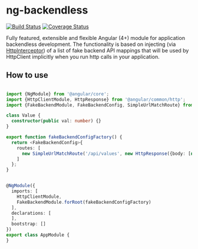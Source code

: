 
# ng-backendless
[![Build Status](https://travis-ci.org/ilguzin/ng-backendless.svg?branch=master)](https://travis-ci.org/ilguzin/ng-backendless)
[![Coverage Status](https://coveralls.io/repos/github/ilguzin/ng-backendless/badge.svg)](https://coveralls.io/github/ilguzin/ng-backendless)

Fully featured, extensible and flexible Angular (4+) module for application backendless development. The functionality 
is based on injecting (via [HttpInterceptor](https://angular.io/api/common/http/HttpInterceptor)) of a list of fake 
backend API mappings that will be used by HttpClient implicitly when you run http calls in your application.

## How to use

```typescript

import {NgModule} from '@angular/core';
import {HttpClientModule, HttpResponse} from '@angular/common/http';
import {FakeBackendModule, FakeBackendConfig, SimpleUrlMatchRoute} from 'ng-backendless';

class Value {
  constructor(public val: number) {}
}

export function fakeBackendConfigFactory() {
  return <FakeBackendConfig>{
    routes: [
      new SimpleUrlMatchRoute('/api/values', new HttpResponse({body: [new Value(100)], status: 200, statusText: 'OK'}))
    ]
  };
}


@NgModule({
  imports: [
    HttpClientModule,
    FakeBackendModule.forRoot(fakeBackendConfigFactory)
  ],
  declarations: [
  ],
  bootstrap: []
})
export class AppModule {
}


```
